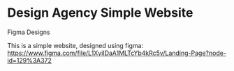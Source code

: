 # Design Agency Simple Website
Figma Designs

This is a simple website, designed using figma: https://www.figma.com/file/L1XyiIDaA1MLTcYb4kRc5v/Landing-Page?node-id=129%3A372




